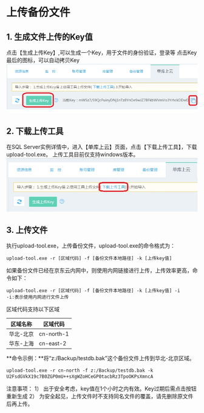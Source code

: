 # 上传备份文件
## 1. 生成文件上传的Key值
点击【生成上传Key】,可以生成一个Key，用于文件的身份验证，登录等
点击Key最后的图标，可以自动拷贝Key
![上传备份1](../../../../../image/RDS/Upload-Backup-1.png)

## 2. 下载上传工具
在SQL Server实例详情中，进入【单库上云】页面，点击【下载上传工具】，下载upload-tool.exe。
上传工具目前仅支持windows版本。
![上传备份2](../../../../../image/RDS/Upload-Backup-2.png)

## 3. 上传文件
执行upload-tool.exe，上传备份文件，upload-tool.exe的命令格式为：
```
upload-tool.exe -r [区域代码] -f [备份文件本地路径] -k [上传key值]
```
如果备份文件已经在京东云内网中，则使用内网链接进行上传，上传效率更高，命令如下：
```
upload-tool.exe -r [区域代码] -f [备份文件本地路径] -k [上传key值] -i
-i:表示使用内网进行文件上传
```

区域代码支持以下区域

|区域名称|区域代码|
|-|-|
|华北-北京|cn-north-1|
|华东-上海|cn-east-2|

**命令示例：**将“z:/Backup/testdb.bak”这个备份文件上传到华北-北京区域。
```
upload-tool.exe -r cn-north -f z:/Backup/testdb.bak -k   U2FsdGVkX19c7B0ZGP0mU++sXgWZoHCeGP0tacbRz3TpoOKPsXmncA
```
注意事项：
1） 出于安全考虑，key值在1个小时之内有效。Key过期后需点击按钮重新生成
2） 为安全起见，上传文件时不支持同名文件的覆盖，请先删除原文件后再上传。